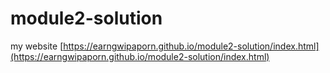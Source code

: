 # module2-solution

my website
[https://earngwipaporn.github.io/module2-solution/index.html](https://earngwipaporn.github.io/module2-solution/index.html)
